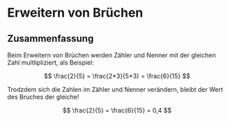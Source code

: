 # Erweitern von Brüchen 

## Zusammenfassung

Beim Erweitern von Brüchen werden Zähler und Nenner mit der gleichen Zahl multlipliziert, als Beispiel:

$$
\frac{2}{5} = \frac{2*3}{5*3} = \frac{6}{15}
$$

Trodzdem sich die Zahlen im Zähler und Nenner verändern, bleibt der Wert des Bruches der gleiche!

$$
\frac{2}{5} = \frac{6}{15} = 0,4
$$ 
